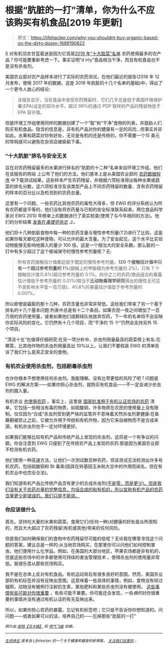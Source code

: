 # 根据“肮脏的一打”清单，你为什么不应该购买有机食品[2019 年更新]

> 原文：<https://lifehacker.com/why-you-shouldnt-buy-organic-based-on-the-dirty-dozen-1689190822>

S 对有机羽衣甘蓝着迷是因为它高居[2019 年“十大脏菜”名单](https://www.ewg.org/foodnews/dirty-dozen.php) 农药使用最多的农产品？你可能要重新考虑一下。事实证明“d irty”食品相当干净，而且有机食品也不是没有杀虫剂。



美国农业部对农产品样本进行了实际的农药测试，在他们最近的报告(2018 年 12 月发布，使用 2017 年的数据，这是 2019 年肮脏的十几个名单的基础)中，得出了一个更令人放心的结论:

> 该报告显示，当在食品中发现农药残留时，它们几乎总是低于美国环境保护署(EPA)设定的容许水平。超过 99%的通过 PDP 取样的产品的残留物低于 EPA 容许值。

但是环境工作组使用同样的数据创建了一个“脏”和“干净”食物的列表，并鼓励人们购买有机食品。隐含的信息是，非有机产品对你的健康有一定的风险...但事实并非如此。水果和蔬菜对你有好处，无论是有机的还是传统的，你不需要一个15 美元的导购就可以避免在杂货店被偷偷下毒。

### “十大肮脏”排名与安全无关

旨在对农药残留最多的水果进行排名的“肮脏的十二种”名单来自环境工作组，他们在该报告的网站 上公布了他们的方法。他们基本上是从美国农业部的 [农药数据程序](http://www.ams.usda.gov/AMSv1.0/pdp) 中下载测试结果，这些样本产生农药残留，并根据六项标准得出每种水果或蔬菜的排名分数，这六项标准涉及该类型产品上不同农药残留的数量、含有农药残留的样本的百分比以及检测到的农药总量。

这里有一个问题。一些农药比其他农药的毒性大得多，但 EWG 的评分系统认为所有农药都是平等的，他们没有将农药量与已知的安全标准联系起来。两位食品科学家对 EWG 2010 年榜单上的数据进行了真实核查(使用了与今年相同的方法)。他们的分析结果 [发表在*毒理学杂志*](http://www.ncbi.nlm.nih.gov/pmc/articles/PMC3135239/) *上。*

他们将十几种肮脏食物中每一种的农药含量与慢性参考剂量(T2)进行了比较，这是如果你每天都吃这种食物，可以允许的最大含量。为了安全起见，这个水平比实验动物能够无影响地摄入的量少 100 倍。这是一个相当大的安全系数。那么脏的一打中有多少超过了这个极端保守的慢性参考剂量呢？无:

> 所有农药接触估计值都远低于既定的慢性参考剂量。**120 个接触估计值中只有一个超过参考剂量的 1%**(甜椒上的甲胺磷为参考剂量的 2%)，只有 7 个接触估计值(5.8%)超过参考剂量的 0.1%。四分之三的农药/商品组合的暴露估计值低于参考剂量的 0.01%(相当于**比动物毒理学研究**得出的慢性无可见不良影响水平低一百万倍)，40.8%的暴露估计值低于参考剂量的 0.001%。

所以即使是最脏的那十几种，农药含量也非常非常低。这给我们带来了另一个基于排名的十几个基本问题:列表中总是有十二个条目。如果农民一夜之间增加了一百万倍的农药使用量，或者如果他们成群结队地放弃农药，下一年的名单将不会反映你实际风险的变化。它仍然有十几个项目，而“干净的 15 个”仍然会支持另外 15 个项目。

“清洁十五”也值得仔细研究:在另一项分析中，杀虫剂用量最高的蔬菜榜上有名:花椰菜，比其他作物的杀虫剂用量高出 10%以上。让我们不要假装 EWG 的清单告诉了我们什么是真正安全的食物。

### 有机农业使用杀虫剂，包括剧毒杀虫剂

也许你根本不想使用任何杀虫剂。我能理解。没有比零更低的风险了吧？问题是 EWG 的解决方案——如果你担心杀虫剂，就购买有机食品——不一定会减少杀虫剂的摄入量。

有机农业 [也使用农药](http://blogs.scientificamerican.com/science-sushi/2011/07/18/mythbusting-101-organic-farming-conventional-agriculture/) 。事实上，这里是 [国家批准用于有机认证农场的农药](http://www.ecfr.gov/cgi-bin/text-idx?c=ecfr&SID=9874504b6f1025eb0e6b67cadf9d3b40&rgn=div6&view=text&node=7:3.1.1.9.32.7&idno=7) 清单。它包括一些相当有毒的物质，如硫酸铜，许多物质在农民的使用量上没有限制。仅仅因为“合成”杀虫剂受到更严格的监管并不意味着天然杀虫剂更健康:在鱼藤酮被禁止之前，它被允许用于传统和有机作物，因为它来自植物而不是合成来源。有机杀虫剂也不一定对环境更好。

如果我们能够比较有机产品和传统产品上发现的杀虫剂，这将是一个有争议的问题。你会注意到 EWG 只提到了在传统农产品上发现的农药:那是因为美国农业部不检测有机农药。

他们使用一种高速方法，让他们一次测试数百种农药，但该测试无法检测出许多有机农药，包括硫酸铜和 Bt 毒素(因其在转基因玉米和大豆中的作用而闻名，但在有机农业中也完全合法)。

我们知道有机产品比传统产品含有更少的合成杀虫剂[(不是零，而是更少)。但是我们没有关于农药总量的完整信息，包括合成的和有机的，所以宣称有机产品的农药含量更少是错误的。我们只是不能说。](http://www.tandfonline.com/doi/abs/10.1080/02652030110113799#.VPXkxXJGh5Q)

### 你应该做什么

首先，坚持吃大量的水果和蔬菜。食用它们(任何一种)对健康的好处是众所周知的，而且大大超过了农药残留(有机或其他)带来的任何风险。

但是我们如何确保我们的食物中农药残留尽可能的低呢？无论我在哪里寻找这个问题的答案，建议总是一样的:从当地农场购买，在那里你可以问他们如何控制害虫，他们使用什么化学品。例如，在美国的大部分地区，苹果农场都是非有机的，但是这些农场中的许多都使用可持续的害虫管理技术 ，使得杀虫剂的使用量非常低。我很乐意从那些农场购买。

我不是在总体上反对有机食品。有机运动背后有很多良好的意图。然而，美国农业部的有机标签并没有反映出意图。这意味着一些具体的事情，例如，食物没有经过辐照，动物没有被例行注射抗生素，某些肥料和某些杀虫剂没有被使用。 [这些事情有些可能对你很重要](https://lifehacker.com/what-does-organic-really-mean-and-is-it-worth-my-money-5941881) ，有些可能不重要。你可能还会发现，一些*做的*对你很重要的事情并没有通过有机认证的有无反映出来。

所以，如果你担心农药的暴露，忘记有机标签吧；它只是不告诉你你想知道的。问问题——或者如果可以的话，培养自己的——忘掉那些“肮脏的一打”

*<small>照片由</small>* [*<small>皮特【马卡姆】</small>*](https://www.flickr.com/photos/pmarkham/6123001930) *<small>和</small>* [*<small>喷气飞艇</small>*](https://www.flickr.com/photos/jz909/1450513463) *<small>拍摄。</small>*

* * *

[*<small>生命体征</small>*](http://vitals.lifehacker.com/) *<small>是来自 Lifehacker 的一个关于健康和健身的新博客。</small>* [*<small>关注我们这里的</small>*](https://twitter.com/VitalsLH) <small>*。*</small>